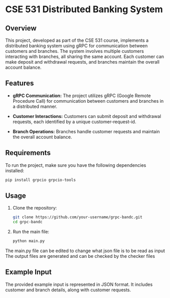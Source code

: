 # CSE 531 Distributed Banking System

## Overview

This project, developed as part of the CSE 531 course, implements a distributed banking system using gRPC for communication between customers and branches. The system involves multiple customers interacting with branches, all sharing the same account. Each customer can make deposit and withdrawal requests, and branches maintain the overall account balance.

## Features

- **gRPC Communication:** The project utilizes gRPC (Google Remote Procedure Call) for communication between customers and branches in a distributed manner.

- **Customer Interactions:** Customers can submit deposit and withdrawal requests, each identified by a unique customer-request-id.

- **Branch Operations:** Branches handle customer requests and maintain the overall account balance.

## Requirements

To run the project, make sure you have the following dependencies installed:

```bash
pip install grpcio grpcio-tools
```

## Usage

1. Clone the repository:

   ```bash
   git clone https://github.com/your-username/grpc-bandc.git
   cd grpc-bandc
   ```

2. Run the main file:

   ```bash
   python main.py
   ```
The main.py file can be edited to change what json file is to be read as input
The output files are generated and can be checked by the checker files

## Example Input

The provided example input is represented in JSON format. It includes customer and branch details, along with customer requests. 
